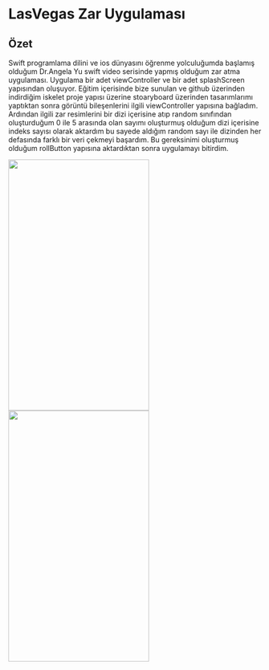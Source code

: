 # LasVegas Zar Uygulaması

## Özet

Swift programlama dilini ve ios dünyasını öğrenme yolculuğumda başlamış olduğum Dr.Angela Yu swift video serisinde yapmış olduğum zar atma uygulaması. Uygulama bir adet viewController ve bir adet splashScreen yapısından oluşuyor. Eğitim içerisinde bize sunulan ve github üzerinden indirdiğim iskelet proje yapısı üzerine stoaryboard üzerinden tasarımlarımı yaptıktan sonra görüntü bileşenlerini ilgili viewController yapısına bağladım. Ardından ilgili zar resimlerini bir dizi içerisine atıp random sınıfından oluşturduğum 0 ile 5 arasında olan sayımı oluşturmuş olduğum dizi içerisine indeks sayısı olarak aktardım bu sayede aldığım random sayı ile dizinden her defasında farklı bir veri çekmeyi başardım. Bu gereksinimi oluşturmuş olduğum rollButton yapısına aktardıktan sonra uygulamayı bitirdim.




<img src="https://r.resimlink.com/TY0rP-Bw.png" width="280" height="500"> <img src="https://r.resimlink.com/Tjuc8UF.png" width="280" height="500">  
